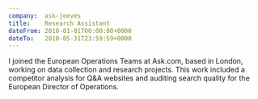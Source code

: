 ```yaml
---
company:  ask-jeeves
title:    Research Assistant
dateFrom: 2010-01-01T00:00:00+0000
dateTo:   2010-05-31T23:59:59+0000
---
```

I joined the European Operations Teams at Ask.com, based in London, working on data collection and research projects. This work included a competitor analysis for Q&A websites and auditing search quality for the European Director of Operations.
